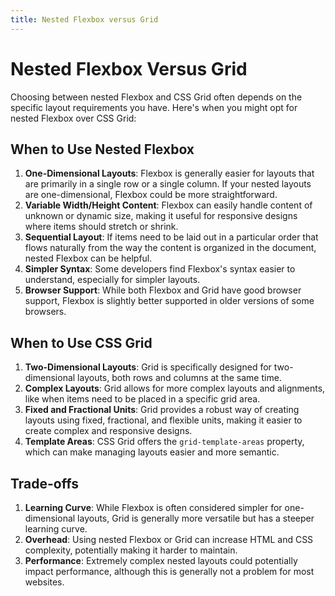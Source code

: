 ```yaml
---
title: Nested Flexbox versus Grid
---
```


# Nested Flexbox Versus Grid

Choosing between nested Flexbox and CSS Grid often depends on the specific layout requirements you have. Here's when you might opt for nested Flexbox over CSS Grid:

## When to Use Nested Flexbox

1. **One-Dimensional Layouts**: Flexbox is generally easier for layouts that are primarily in a single row or a single column. If your nested layouts are one-dimensional, Flexbox could be more straightforward.
2. **Variable Width/Height Content**: Flexbox can easily handle content of unknown or dynamic size, making it useful for responsive designs where items should stretch or shrink.
3. **Sequential Layout**: If items need to be laid out in a particular order that flows naturally from the way the content is organized in the document, nested Flexbox can be helpful.
4. **Simpler Syntax**: Some developers find Flexbox's syntax easier to understand, especially for simpler layouts.
5. **Browser Support**: While both Flexbox and Grid have good browser support, Flexbox is slightly better supported in older versions of some browsers.

## When to Use CSS Grid

1. **Two-Dimensional Layouts**: Grid is specifically designed for two-dimensional layouts, both rows and columns at the same time.
2. **Complex Layouts**: Grid allows for more complex layouts and alignments, like when items need to be placed in a specific grid area.
3. **Fixed and Fractional Units**: Grid provides a robust way of creating layouts using fixed, fractional, and flexible units, making it easier to create complex and responsive designs.
4. **Template Areas**: CSS Grid offers the `grid-template-areas` property, which can make managing layouts easier and more semantic.

## Trade-offs

1. **Learning Curve**: While Flexbox is often considered simpler for one-dimensional layouts, Grid is generally more versatile but has a steeper learning curve.
2. **Overhead**: Using nested Flexbox or Grid can increase HTML and CSS complexity, potentially making it harder to maintain.
3. **Performance**: Extremely complex nested layouts could potentially impact performance, although this is generally not a problem for most websites.
